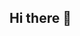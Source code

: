 ## Hi there 👋

<!--
**Art9521/Art9521** is a ✨ _special_ ✨ repository because its `README.md` (this file) appears on your GitHub profile.

Here are some ideas to get you started:

- 🔭 I’m currently working on open AI
- 🌱 I’m currently learning Computer Vision Researcher

